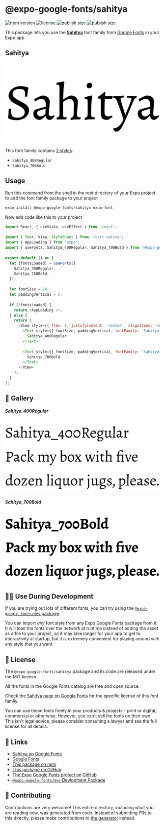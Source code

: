 # @expo-google-fonts/sahitya

![npm version](https://flat.badgen.net/npm/v/@expo-google-fonts/sahitya)
![license](https://flat.badgen.net/github/license/expo/google-fonts)
![publish size](https://flat.badgen.net/packagephobia/install/@expo-google-fonts/sahitya)
![publish size](https://flat.badgen.net/packagephobia/publish/@expo-google-fonts/sahitya)

This package lets you use the [**Sahitya**](https://fonts.google.com/specimen/Sahitya) font family from [Google Fonts](https://fonts.google.com/) in your Expo app.

## Sahitya

![Sahitya](./font-family.png)

This font family contains [2 styles](#-gallery).

- `Sahitya_400Regular`
- `Sahitya_700Bold`

## Usage

Run this command from the shell in the root directory of your Expo project to add the font family package to your project
```sh
expo install @expo-google-fonts/sahitya expo-font
```

Now add code like this to your project
```js
import React, { useState, useEffect } from 'react';

import { Text, View, StyleSheet } from 'react-native';
import { AppLoading } from 'expo';
import { useFonts, Sahitya_400Regular, Sahitya_700Bold } from '@expo-google-fonts/sahitya';

export default () => {
  let [fontsLoaded] = useFonts({
    Sahitya_400Regular,
    Sahitya_700Bold,
  });

  let fontSize = 24;
  let paddingVertical = 6;

  if (!fontsLoaded) {
    return <AppLoading />;
  } else {
    return (
      <View style={{ flex: 1, justifyContent: 'center', alignItems: 'center' }}>
        <Text style={{ fontSize, paddingVertical, fontFamily: 'Sahitya_400Regular' }}>
          Sahitya_400Regular
        </Text>

        <Text style={{ fontSize, paddingVertical, fontFamily: 'Sahitya_700Bold' }}>
          Sahitya_700Bold
        </Text>
      </View>
    );
  }
};

```

## 🔡 Gallery

##### Sahitya_400Regular
![Sahitya_400Regular](./Sahitya_400Regular.ttf.png)

##### Sahitya_700Bold
![Sahitya_700Bold](./Sahitya_700Bold.ttf.png)


## 👩‍💻 Use During Development

If you are trying out lots of different fonts, you can try using the [`@expo-google-fonts/dev` package](https://github.com/expo/google-fonts/tree/master/font-packages/dev#readme).

You can import *any* font style from any Expo Google Fonts package from it. It will load the fonts
over the network at runtime instead of adding the asset as a file to your project, so it may take longer
for your app to get to interactivity at startup, but it is extremely convenient
for playing around with any style that you want.

## 📖 License

The `@expo-google-fonts/sahitya` package and its code are released under the MIT license.

All the fonts in the Google Fonts catalog are free and open source.

Check the [Sahitya page on Google Fonts](https://fonts.google.com/specimen/Sahitya) for the specific license of this font family.

You can use these fonts freely in your products & projects - print or digital, commercial or otherwise. However, you can't sell the fonts on their own. This isn't legal advice, please consider consulting a lawyer and see the full license for all details.

## 🔗 Links

- [Sahitya on Google Fonts](https://fonts.google.com/specimen/Sahitya)
- [Google Fonts](https://fonts.google.com/)
- [This package on npm](https://www.npmjs.com/package/@expo-google-fonts/sahitya)
- [This package on GitHub](https://github.com/expo/google-fonts/tree/master/font-packages/sahitya)
- [The Expo Google Fonts project on GitHub](https://github.com/expo/google-fonts)
- [`@expo-google-fonts/dev` Devlopment Package](https://github.com/expo/google-fonts/tree/master/font-packages/dev)

## 🤝 Contributing

Contributions are very welcome! This entire directory, including what you are reading now, was generated from code. Instead of submitting PRs to this directly, please make contributions to [the generator](https://github.com/expo/google-fonts/tree/master/packages/generator) instead.
